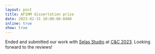 ```yaml
---
layout: post
title: AFIHM dissertation prize
date: 2023-02-31 10:00:00-0400
inline: true
show: true
---
```


Ended and submitted our work with [Selas Studio](https://www.selas.ai/) at [C&C 2023](https://cc.acm.org/2023/). Looking forward to the reviews!